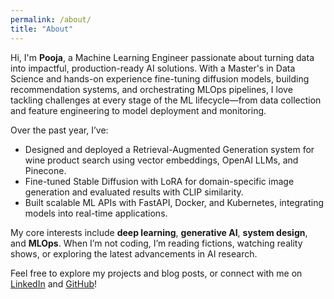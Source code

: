```yaml
---
permalink: /about/
title: "About"
---
```


Hi, I'm **Pooja**, a Machine Learning Engineer passionate about turning data into impactful, production-ready AI solutions. With a Master's in Data Science and hands-on experience fine-tuning diffusion models, building recommendation systems, and orchestrating MLOps pipelines, I love tackling challenges at every stage of the ML lifecycle—from data collection and feature engineering to model deployment and monitoring.

Over the past year, I’ve:
- Designed and deployed a Retrieval-Augmented Generation system for wine product search using vector embeddings, OpenAI LLMs, and Pinecone.  
- Fine-tuned Stable Diffusion with LoRA for domain-specific image generation and evaluated results with CLIP similarity.  
- Built scalable ML APIs with FastAPI, Docker, and Kubernetes, integrating models into real-time applications.  

My core interests include **deep learning**, **generative AI**, **system design**, and **MLOps**. When I’m not coding, I’m reading fictions, watching reality shows, or exploring the latest advancements in AI research.

Feel free to explore my projects and blog posts, or connect with me on [LinkedIn](https://linkedin.com/in/poojabumesh) and [GitHub](https://github.com/poojabumesh)!  
